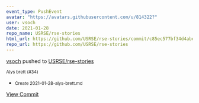 ```yaml
---
event_type: PushEvent
avatar: "https://avatars.githubusercontent.com/u/814322?"
user: vsoch
date: 2021-01-28
repo_name: USRSE/rse-stories
html_url: https://github.com/USRSE/rse-stories/commit/c85ec577bf34d4abe54f772c2e62ad0e64efcd47
repo_url: https://github.com/USRSE/rse-stories
---
```


<a href='https://github.com/vsoch' target='_blank'>vsoch</a> pushed to <a href='https://github.com/USRSE/rse-stories' target='_blank'>USRSE/rse-stories</a>

<small>Alys brett (#34)

* Create 2021-01-28-alys-brett.md</small>

<a href='https://github.com/USRSE/rse-stories/commit/c85ec577bf34d4abe54f772c2e62ad0e64efcd47' target='_blank'>View Commit</a>